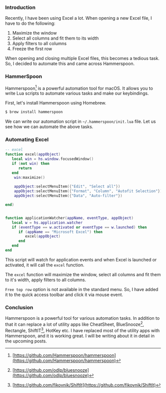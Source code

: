 <!--
.. title: Mastering HammerSpoon - Excel Automation
.. slug: excel-automation-with-hammerspoon-on-mac
.. date: 2023-05-21 18:14:00 UTC+05:30
.. tags: hammerspoon, automation, mac
.. category: 
.. link:
.. description: How to automate Excel and other apps with Hammerspoon on Mac
.. type: text
-->

### Introduction

Recently, I have been using Excel a lot. When opening a new Excel file, I have to do the following:

1. Maximize the window
2. Select all columns and fit them to its width
3. Apply filters to all columns
4. Freeze the first row

When opening and closing multiple Excel files, this becomes a tedious task. So, I decided to automate this and came across Hammerspoon.


### HammerSpoon

Hammerspoon[^hammerspoon] is a powerful automation tool for macOS. It allows you to write Lua scripts to automate various tasks and make our keybindings.

First, let's install Hammerspoon using Homebrew.

```bash
$ brew install hammerspoon
```

We can write our automation script in `~/.hammerspoon/init.lua` file. Let us see how we can automate the above tasks.

### Automating Excel

```lua
-- excel
function excel(appObject)
   local win = hs.window.focusedWindow()
   if (not win) then
      return
   end
    win:maximize()
    
    appObject:selectMenuItem({"Edit", "Select all"})
    appObject:selectMenuItem({"Format", "Column", "Autofit Selection"})
    appObject:selectMenuItem({"Data", "Auto-filter"})

end)


function applicationWatcher(appName, eventType, appObject)
   local w = hs.application.watcher
   if (eventType == w.activated or eventType == w.launched) then
      if (appName == "Microsoft Excel") then
         excel(appObject)
      end
   end
end
```

This script will watch for application events and when Excel is launched or activated, it will call the `excel` function. 

The `excel` function will maximize the window, select all columns and fit them to it's width, apply filters to all columns.

`Free top row` option is not available in the standard menu. So, I have added it to the quick access toolbar and click it via mouse event.


### Conclusion

Hammerspoon is a powerful tool for various automation tasks. In addition to that it can replace a lot of utility apps like CheatSheet, BlueSnooze[^bluesnooze], Rectangle, ShiftIT[^shiftit], HotKey etc. I have replaced most of the utility apps with Hammerspoon, and it is working great. I will be writing about it in detail in the upcoming posts.


[^hammerspoon]: [https://github.com/Hammerspoon/hammerspoon](https://github.com/Hammerspoon/hammerspoon)

[^bluesnooze]: [https://github.com/odlp/bluesnooze](https://github.com/odlp/bluesnooze)

[^shiftit]: [https://github.com/fikovnik/ShiftIt](https://github.com/fikovnik/ShiftIt)
